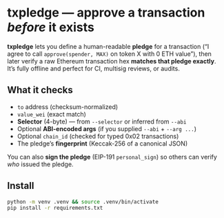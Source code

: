 # txpledge — approve a transaction *before* it exists

**txpledge** lets you define a human-readable **pledge** for a transaction
(“I agree to call `approve(spender, MAX)` on token X with 0 ETH value”), then
later verify a raw Ethereum transaction hex **matches that pledge exactly**.
It’s fully offline and perfect for CI, multisig reviews, or audits.

## What it checks

- `to` address (checksum-normalized)
- `value_wei` (exact match)
- **Selector** (4-byte) — from `--selector` or inferred from `--abi`
- Optional **ABI-encoded args** (if you supplied `--abi` + `--arg ...`)
- Optional `chain_id` (checked for typed 0x02 transactions)
- The pledge’s **fingerprint** (Keccak-256 of a canonical JSON)

You can also **sign the pledge** (EIP-191 `personal_sign`) so others can verify
*who* issued the pledge.

## Install

```bash
python -m venv .venv && source .venv/bin/activate
pip install -r requirements.txt
